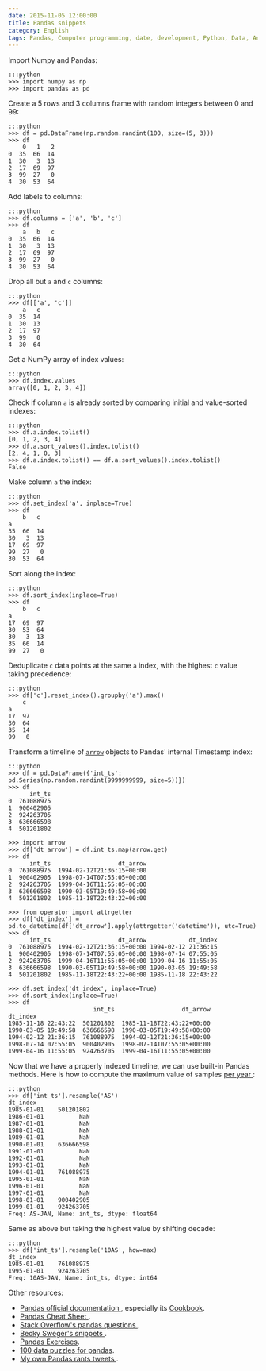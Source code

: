```yaml
---
date: 2015-11-05 12:00:00
title: Pandas snippets
category: English
tags: Pandas, Computer programming, date, development, Python, Data, Analytics, NumPy
---
```


Import Numpy and Pandas:

    :::python
    >>> import numpy as np
    >>> import pandas as pd

Create a 5 rows and 3 columns frame with random integers between 0 and 99:

    :::python
    >>> df = pd.DataFrame(np.random.randint(100, size=(5, 3)))
    >>> df
        0   1   2
    0  35  66  14
    1  30   3  13
    2  17  69  97
    3  99  27   0
    4  30  53  64

Add labels to columns:

    :::python
    >>> df.columns = ['a', 'b', 'c']
    >>> df
        a   b   c
    0  35  66  14
    1  30   3  13
    2  17  69  97
    3  99  27   0
    4  30  53  64

Drop all but `a` and `c` columns:

    :::python
    >>> df[['a', 'c']]
        a   c
    0  35  14
    1  30  13
    2  17  97
    3  99   0
    4  30  64

Get a NumPy array of index values:

    :::python
    >>> df.index.values
    array([0, 1, 2, 3, 4])

Check if column `a` is already sorted by comparing initial and value-sorted indexes:

    :::python
    >>> df.a.index.tolist()
    [0, 1, 2, 3, 4]
    >>> df.a.sort_values().index.tolist()
    [2, 4, 1, 0, 3]
    >>> df.a.index.tolist() == df.a.sort_values().index.tolist()
    False

Make column `a` the index:

    :::python
    >>> df.set_index('a', inplace=True)
    >>> df
        b   c
    a
    35  66  14
    30   3  13
    17  69  97
    99  27   0
    30  53  64

Sort along the index:

    :::python
    >>> df.sort_index(inplace=True)
    >>> df
        b   c
    a
    17  69  97
    30  53  64
    30   3  13
    35  66  14
    99  27   0

Deduplicate `c` data points at the same `a` index, with the highest `c` value
taking precedence:

    :::python
    >>> df['c'].reset_index().groupby('a').max()
        c
    a
    17  97
    30  64
    35  14
    99   0

Transform a timeline of [`arrow`](https://crsmithdev.com/arrow/) objects to
Pandas' internal Timestamp index:

    :::python
    >>> df = pd.DataFrame({'int_ts': pd.Series(np.random.randint(9999999999, size=5))})
    >>> df
          int_ts
    0  761088975
    1  900402905
    2  924263705
    3  636666598
    4  501201802

    >>> import arrow
    >>> df['dt_arrow'] = df.int_ts.map(arrow.get)
    >>> df
          int_ts                   dt_arrow
    0  761088975  1994-02-12T21:36:15+00:00
    1  900402905  1998-07-14T07:55:05+00:00
    2  924263705  1999-04-16T11:55:05+00:00
    3  636666598  1990-03-05T19:49:58+00:00
    4  501201802  1985-11-18T22:43:22+00:00

    >>> from operator import attrgetter
    >>> df['dt_index'] = pd.to_datetime(df['dt_arrow'].apply(attrgetter('datetime')), utc=True)
    >>> df
          int_ts                   dt_arrow            dt_index
    0  761088975  1994-02-12T21:36:15+00:00 1994-02-12 21:36:15
    1  900402905  1998-07-14T07:55:05+00:00 1998-07-14 07:55:05
    2  924263705  1999-04-16T11:55:05+00:00 1999-04-16 11:55:05
    3  636666598  1990-03-05T19:49:58+00:00 1990-03-05 19:49:58
    4  501201802  1985-11-18T22:43:22+00:00 1985-11-18 22:43:22

    >>> df.set_index('dt_index', inplace=True)
    >>> df.sort_index(inplace=True)
    >>> df
                            int_ts                   dt_arrow
    dt_index
    1985-11-18 22:43:22  501201802  1985-11-18T22:43:22+00:00
    1990-03-05 19:49:58  636666598  1990-03-05T19:49:58+00:00
    1994-02-12 21:36:15  761088975  1994-02-12T21:36:15+00:00
    1998-07-14 07:55:05  900402905  1998-07-14T07:55:05+00:00
    1999-04-16 11:55:05  924263705  1999-04-16T11:55:05+00:00

Now that we have a properly indexed timeline, we can use built-in Pandas
methods. Here is how to compute the maximum value of samples [per year
](https://pandas.pydata.org/pandas-docs/stable/timeseries.html#offset-aliases):

    :::python
    >>> df['int_ts'].resample('AS')
    dt_index
    1985-01-01    501201802
    1986-01-01          NaN
    1987-01-01          NaN
    1988-01-01          NaN
    1989-01-01          NaN
    1990-01-01    636666598
    1991-01-01          NaN
    1992-01-01          NaN
    1993-01-01          NaN
    1994-01-01    761088975
    1995-01-01          NaN
    1996-01-01          NaN
    1997-01-01          NaN
    1998-01-01    900402905
    1999-01-01    924263705
    Freq: AS-JAN, Name: int_ts, dtype: float64

Same as above but taking the highest value by shifting decade:

    :::python
    >>> df['int_ts'].resample('10AS', how=max)
    dt_index
    1985-01-01    761088975
    1995-01-01    924263705
    Freq: 10AS-JAN, Name: int_ts, dtype: int64


Other resources:

  * [Pandas official documentation
  ](https://pandas.pydata.org/pandas-docs/stable/), especially its
  [Cookbook](https://pandas.pydata.org/pandas-docs/stable/cookbook.html).
  * [Pandas Cheat Sheet
  ](https://github.com/pandas-dev/pandas/blob/master/doc/cheatsheet/Pandas_Cheat_Sheet.pdf).
  * [Stack Overflow's pandas questions
  ](https://stackoverflow.com/questions/tagged/pandas).
  * [Becky Sweger's snippets
  ](https://gist.github.com/bsweger/e5817488d161f37dcbd2).
  * [Pandas Exercises](https://github.com/guipsamora/pandas_exercises).
  * [100 data puzzles for pandas](https://github.com/ajcr/100-pandas-puzzles).
  * [My own Pandas rants tweets
  ](https://twitter.com/search?q=%23pandas%20%40kdeldycke).
